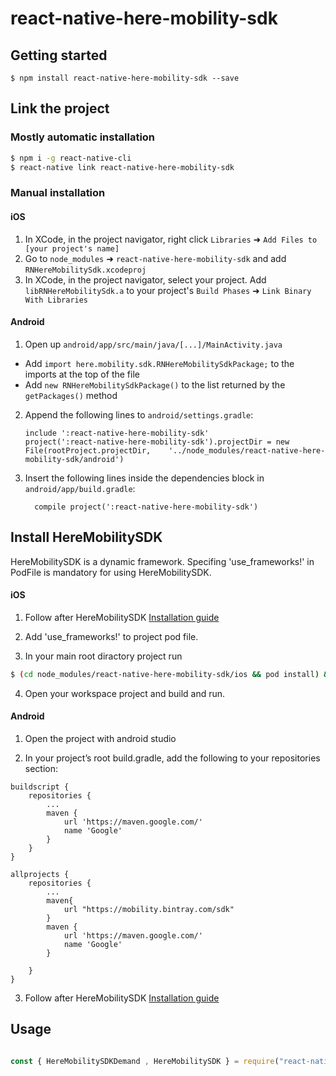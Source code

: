 # react-native-here-mobility-sdk

## Getting started

`$ npm install react-native-here-mobility-sdk --save`


## Link the project
### Mostly automatic installation

```bash
$ npm i -g react-native-cli
$ react-native link react-native-here-mobility-sdk
```

### Manual installation


#### iOS

1. In XCode, in the project navigator, right click `Libraries` ➜ `Add Files to [your project's name]`
2. Go to `node_modules` ➜ `react-native-here-mobility-sdk` and add `RNHereMobilitySdk.xcodeproj`
3. In XCode, in the project navigator, select your project. Add `libRNHereMobilitySdk.a` to your project's `Build Phases` ➜ `Link Binary With Libraries`

#### Android

1. Open up `android/app/src/main/java/[...]/MainActivity.java`
  - Add `import here.mobility.sdk.RNHereMobilitySdkPackage;` to the imports at the top of the file
  - Add `new RNHereMobilitySdkPackage()` to the list returned by the `getPackages()` method
2. Append the following lines to `android/settings.gradle`:
  	```
  	include ':react-native-here-mobility-sdk'
  	project(':react-native-here-mobility-sdk').projectDir = new File(rootProject.projectDir, 	'../node_modules/react-native-here-mobility-sdk/android')
  	```
3. Insert the following lines inside the dependencies block in `android/app/build.gradle`:
  	```
      compile project(':react-native-here-mobility-sdk')
  	```



## Install HereMobilitySDK

HereMobilitySDK is a dynamic framework.
Specifing 'use_frameworks!' in PodFile is mandatory for using HereMobilitySDK.

#### iOS

1. Follow after HereMobilitySDK [Installation guide](https://github.com/HereMobilityDevelopers/Here-Mobility-SDK-iOS#2-pre-requisites)

2. Add 'use_frameworks!' to project pod file.

3. In your main root diractory project run

```bash
$ (cd node_modules/react-native-here-mobility-sdk/ios && pod install) && (cd ios && pod install)
```
4. Open your workspace project and build and run.

#### Android
1. Open the project with android studio

2. In your project’s root build.gradle, add the following to your repositories section:

```
buildscript {
    repositories {
		...
 		maven {
        	url 'https://maven.google.com/'
            name 'Google'
        }
	}
}

allprojects {
    repositories {
		...
		maven{
			url "https://mobility.bintray.com/sdk"
		}
        maven {
            url 'https://maven.google.com/'
            name 'Google'
        }

	}
}
```
3. Follow after HereMobilitySDK [Installation guide](https://github.com/HereMobilityDevelopers/HERE-Mobility-SDK-Android#prereqs)

## Usage
```javascript

const { HereMobilitySDKDemand , HereMobilitySDK } = require("react-native-here-mobility-sdk");

```
